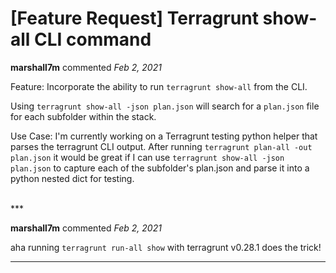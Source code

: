 # [Feature Request] Terragrunt show-all CLI command

**marshall7m** commented *Feb 2, 2021*

Feature:
Incorporate the ability to run `terragrunt show-all` from the CLI.  

Using `terragrunt show-all -json plan.json` will search for a `plan.json` file for each subfolder within the stack.

Use Case:
I'm currently working on a Terragrunt testing python helper that parses the terragrunt CLI output. After running `terragrunt plan-all -out plan.json` it would be great if I can use `terragrunt show-all -json plan.json`  to capture each of the subfolder's plan.json and parse it into a python nested dict for testing. 

<br />
***


**marshall7m** commented *Feb 2, 2021*

aha running `terragrunt run-all show` with  terragrunt v0.28.1 does the trick!
***

